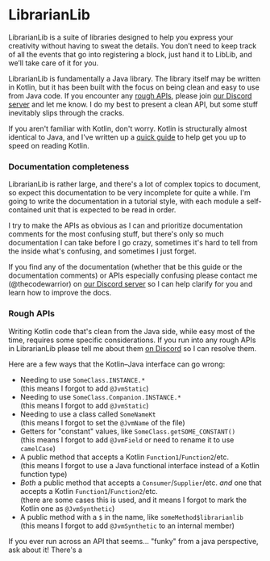 # LibrarianLib

LibrarianLib is a suite of libraries designed to help you express your creativity without having
to sweat the details. You don’t need to keep track of all the events that go into registering a
block, just hand it to LibLib, and we’ll take care of it for you.

LibrarianLib is fundamentally a Java library. The library itself may be written in Kotlin, but it
has been built with the focus on being clean and easy to use from Java code. If you encounter any
[rough APIs](#rough-apis), please join [our Discord server][discord] and let me know. I do my
best to present a clean API, but some stuff inevitably slips through the cracks.

[main_issues]: https://github.com/TeamWizardry/LibrarianLib/issues

If you aren't familiar with Kotlin, don't worry. Kotlin is structurally almost identical to Java,
and I've written up a [quick guide](./reading_kotlin.md) to help get you up to speed on reading
Kotlin.

### Documentation completeness

LibrarianLib is rather large, and there's a lot of complex topics to document, so expect this
documentation to be very incomplete for quite a while. I'm going to write the documentation in a
tutorial style, with each module a self-contained unit that is expected to be read in order. 

I try to make the APIs as obvious as I can and prioritize documentation comments for the most
confusing stuff, but there's only so much documentation I can take before I go crazy, sometimes
it's hard to tell from the inside what's confusing, and sometimes I just forget.

If you find any of the documentation (whether that be this guide or the documentation comments)
or APIs especially confusing please contact me (@thecodewarrior) on [our Discord server][discord]
so I can help clarify for you and learn how to improve the docs.

[discord]: https://discord.gg/KPaZHvq

### Rough APIs

Writing Kotlin code that's clean from the Java side, while easy most of the time, requires some
specific considerations. If you run into any rough APIs in LibrarianLib please tell me about them
[on Discord][discord] so I can resolve them.

Here are a few ways that the Kotlin–Java interface can go wrong:

- Needing to use `SomeClass.INSTANCE.*`  
  (this means I forgot to add `@JvmStatic`)
- Needing to use `SomeClass.Companion.INSTANCE.*`  
  (this means I forgot to add `@JvmStatic`)
- Needing to use a class called `SomeNameKt`  
  (this means I forgot to set the `@JvmName` of the file)
- Getters for "constant" values, like `SomeClass.getSOME_CONSTANT()`  
  (this means I forgot to add `@JvmField` or need to rename it to use `camelCase`)
- A public method that accepts a Kotlin `Function1`/`Function2`/etc.  
  (this means I forgot to use a Java functional interface instead of a Kotlin function type)
- *Both* a public method that accepts a `Consumer`/`Supplier`/etc. *and* one that accepts a Kotlin
  `Function1`/`Function2`/etc.  
  (there are some cases this is used, and it means I forgot to mark the Kotlin one as 
  `@JvmSynthetic`)
- A public method with a `$` in the name, like `someMethod$librarianlib`  
  (this means I forgot to add `@JvmSynthetic` to an internal member)

If you ever run across an API that seems… "funky" from a java perspective, ask about it! There's a 

